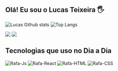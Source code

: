 ## Olá! Eu sou o Lucas Teixeira 🖐️

![Lucas Github stats](https://github-readme-stats.vercel.app/api?username=Falconxtr&show_icons=true&theme=radical)
![Top Langs](https://github-readme-stats.vercel.app/api/top-langs/?username=Falconxtr&layout=compact&theme=radical)



<div> 
  <a href = "mailto:lucasteixeira19982010@hotmail.com"><img src="https://img.shields.io/badge/-Gmail-%23333?style=for-the-badge&logo=gmail&logoColor=white" target="_blank"></a>
  <a href="https://www.linkedin.com/in/lucas-teixeira-662148209/" target="_blank"><img src="https://img.shields.io/badge/-LinkedIn-%230077B5?style=for-the-badge&logo=linkedin&logoColor=white" target="_blank"></a>
</div> 

## Tecnologias que uso no Dia a Dia

<div style="display: inline_block">
  <img align="center" alt="Rafa-Js" src="https://img.shields.io/badge/HTML5-E34F26?style=for-the-badge&logo=html5&logoColor=white">
  <img align="center" alt="Rafa-React" src="https://img.shields.io/badge/CSS3-1572B6?style=for-the-badge&logo=css3&logoColor=white">
  <img align="center" alt="Rafa-HTML" src="https://img.shields.io/badge/JavaScript-F7DF1E?style=for-the-badge&logo=javascript&logoColor=black">
  <img align="center" alt="Rafa-CSS" src="https://img.shields.io/badge/React-20232A?style=for-the-badge&logo=react&logoColor=61DAFB">
</div>

